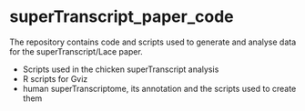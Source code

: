 # superTranscript_paper_code
The repository contains code and scripts used to generate and analyse data for the superTranscript/Lace paper.


- Scripts used in the chicken superTranscript analysis
- R scripts for Gviz
- human superTranscriptome, its annotation and the scripts used to create them
